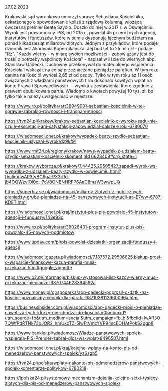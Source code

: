 27.02.2023

Krakowski sąd warunkowo umorzył sprawę Sebastiana Kościelnika, oskarżonego o spowodowanie kolizji z rządową kolumną, wiozącą ówczesną premier Beatę Szydło. Doszło do niej w 2017 r. w Oświęcimiu. Wyrok jest prawomocny. PiS, od 2015 r., powołał 45 przeróżnych agencji, instytutów i funduszów, które w sumie dysponują łącznym budżetem na ponad kilkadziesiąt miliardów złotych. Jednym z przykładów, które podaje dziennik jest Akademia Kopernikańska. Jej budżet to 25 mln zł - podaje "Rz". "Każdy wierny - w miarę swoich możliwości - zobowiązany jest do troski o potrzeby wspólnoty Kościoła" - napisał w liście do wiernych abp. Stanisław Gądecki. Duchowny przekonywał do materialnego wspierania Kościoła i wskazał, na co są przeznaczane pieniądze parafian. W tym roku danina na Kościół wynosi 2,65 zł od osoby. Tylko w tym roku aż 11 osób związanych z władzami państwowych firm dokonało sowitych wpłat na konto Prawa i Sprawiedliwości — wynika z zestawienia, które zgodnie z prawem opublikowała partia. Wiadomo o kwotach powyżej 10 tys. zł, bo tylko takie należy uwzględniać w rejestrze.

https://www.rp.pl/polityka/art38049981-sebastian-koscielnik-w-tej-sprawie-zabraklo-rownosci-i-transparentnosci

https://tvn24.pl/krakow/krakow-sebastian-koscielnik-o-wyroku-sadu-nie-czuje-ekscytacji-ani-satysfakcji-zapowiedzial-dalsze-kroki-6780070

https://wiadomosci.onet.pl/krakow/wypadek-beaty-szydlo-sebastian-koscielnik-uslyszal-wyrok/dz9kf91

https://www.rmf24.pl/regiony/krakow/news-wypadek-z-udzialem-beaty-szydlo-sebastian-koscielnik-skoment,nId,6623408#crp_state=1

https://krakow.wyborcza.pl/krakow/7,44425,29505427,zapadl-wyrok-ws-wypadku-z-udzialem-beaty-szydlo-w-oswiecimiu.html?fbclid=IwAR3tyBC6gJrPX3rRd-jb4OQWzvIOl0o_i7oV8ONBNHRFP6AaC8mzW3wwpUQ

https://superbiz.se.pl/wiadomosci/miliardy-zlotych-z-publicznych-pieniedzy-grube-pieniadze-na-45-panstwowych-instytucji-aa-E7ww-6787-KDET.html

https://wiadomosci.onet.pl/kraj/instytut-plus-pis-powolalo-45-instytutow-agencji-i-funduszy/143e93d

https://www.rp.pl/polityka/art38026431-program-instytut-plus-pis-powolalo-45-nowych-podmiotow

https://www.upday.com/pl/pis-powolsl-dziesiatki-organizacji-funduszy-i-agencji

https://wiadomosci.gazeta.pl/wiadomosci/7,187572,29506825,biskup-prosi-o-wsparcie-finansowe-kazda-parafia-musi-przekazac.html#google_vignette

https://www.o2.pl/informacje/biskup-wystosowal-list-kazdy-wierny-musi-przekazac-pieniadze-6870744628394592a

https://www.money.pl/gospodarka/abp-gadecki-poprosil-o-datki-na-kosciol-poznalismy-cennik-dla-parafii-6871038112660096a.html

https://businessinsider.com.pl/wiadomosci/abp-gadecki-prosi-o-pieniadze-nawet-za-tych-ktorzy-nie-chodza-do-kosciola/05mbmxd?utm_source=fb&utm_medium=social&utm_campaign=fb_bi&fbclid=IwAR3O7QWfPdRTNk73oJOR2_hmUkoTZ-5IwFtVmcYVP94scEOHAtPokS2ggp8

https://www.bankier.pl/wiadomosc/Wladze-panstwowych-spolek-wspieraja-PiS-Premier-zabral-glos-ws-wplat-8496507.html

https://wiadomosci.onet.pl/kraj/kolejne-wplaty-na-konto-pis-od-menedzerow-panstwowych-spolek/yz6sgp5

https://tvn24.pl/polska/wplaty-nakonto-pis-odmenedzerow-panstwowych-spolek-komentarze-politykow-6780218

https://ipolska24.pl/systemowy-mechanizm-dojenia-kolejne-setki-tysiecy-zlotych-dla-pis-od-menedzerow-panstwowych-spolek/